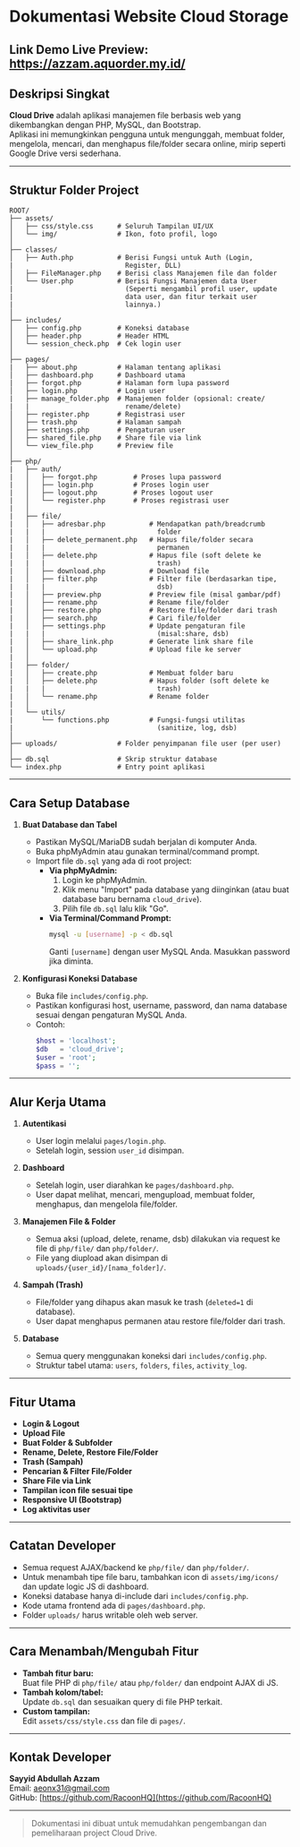 # Dokumentasi Website Cloud Storage
Link Demo Live Preview: https://azzam.aquorder.my.id/
---

## Deskripsi Singkat

**Cloud Drive** adalah aplikasi manajemen file berbasis web yang dikembangkan dengan PHP, MySQL, dan Bootstrap.  
Aplikasi ini memungkinkan pengguna untuk mengunggah, membuat folder, mengelola, mencari, dan menghapus file/folder secara online, mirip seperti Google Drive versi sederhana.

---

## Struktur Folder Project

```
ROOT/
├── assets/
│   ├── css/style.css      # Seluruh Tampilan UI/UX
│   └── img/               # Ikon, foto profil, logo
│
├── classes/
│   ├── Auth.php           # Berisi Fungsi untuk Auth (Login, 
|                            Register, DLL)
│   ├── FileManager.php    # Berisi class Manajemen file dan folder
│   └── User.php           # Berisi Fungsi Manajemen data User 
|                            (Seperti mengambil profil user, update 
|                            data user, dan fitur terkait user 
|                            lainnya.)
│
├── includes/
│   ├── config.php         # Koneksi database
│   ├── header.php         # Header HTML
│   └── session_check.php  # Cek login user
│
├── pages/
|   ├── about.php          # Halaman tentang aplikasi
│   ├── dashboard.php      # Dashboard utama
|   ├── forgot.php         # Halaman form lupa password
│   ├── login.php          # Login user
|   ├── manage_folder.php  # Manajemen folder (opsional: create/
|   |                        rename/delete)
│   ├── register.php       # Registrasi user
│   ├── trash.php          # Halaman sampah
│   ├── settings.php       # Pengaturan user
│   ├── shared_file.php    # Share file via link
│   └── view_file.php      # Preview file
│
├── php/
|   ├── auth/
|   │   ├── forgot.php         # Proses lupa password
|   │   ├── login.php          # Proses login user
|   │   ├── logout.php         # Proses logout user
|   │   └── register.php       # Proses registrasi user
|   │
|   ├── file/
|   │   ├── adresbar.php           # Mendapatkan path/breadcrumb  
|   |   |                            folder
|   │   ├── delete_permanent.php   # Hapus file/folder secara 
|   |   |                            permanen
|   │   ├── delete.php             # Hapus file (soft delete ke 
|   |   |                            trash)
|   │   ├── download.php           # Download file
|   │   ├── filter.php             # Filter file (berdasarkan tipe, 
|   |   |                            dsb)
|   │   ├── preview.php            # Preview file (misal gambar/pdf)
|   │   ├── rename.php             # Rename file/folder
|   │   ├── restore.php            # Restore file/folder dari trash
|   │   ├── search.php             # Cari file/folder
|   │   ├── settings.php           # Update pengaturan file 
|   |   |                            (misal:share, dsb)
|   │   ├── share_link.php         # Generate link share file
|   │   └── upload.php             # Upload file ke server
|   │
|   ├── folder/
|   │   ├── create.php             # Membuat folder baru
|   │   ├── delete.php             # Hapus folder (soft delete ke 
|   |   |                            trash)
|   │   └── rename.php             # Rename folder
|   │
|   └── utils/
|       └── functions.php          # Fungsi-fungsi utilitas 
|                                    (sanitize, log, dsb)
│
├── uploads/               # Folder penyimpanan file user (per user)
│
├── db.sql                 # Skrip struktur database
└── index.php              # Entry point aplikasi
```

---

## Cara Setup Database

1. **Buat Database dan Tabel**
   - Pastikan MySQL/MariaDB sudah berjalan di komputer Anda.
   - Buka phpMyAdmin atau gunakan terminal/command prompt.
   - Import file `db.sql` yang ada di root project:
     - **Via phpMyAdmin:**
       1. Login ke phpMyAdmin.
       2. Klik menu "Import" pada database yang diinginkan (atau buat database baru bernama `cloud_drive`).
       3. Pilih file `db.sql` lalu klik "Go".
     - **Via Terminal/Command Prompt:**
       ```bash
       mysql -u [username] -p < db.sql
       ```
       Ganti `[username]` dengan user MySQL Anda. Masukkan password jika diminta.

2. **Konfigurasi Koneksi Database**
   - Buka file `includes/config.php`.
   - Pastikan konfigurasi host, username, password, dan nama database sesuai dengan pengaturan MySQL Anda.
   - Contoh:
     ```php
     $host = 'localhost';
     $db   = 'cloud_drive';
     $user = 'root';
     $pass = '';
     ```

---

## Alur Kerja Utama

1. **Autentikasi**
   - User login melalui `pages/login.php`.
   - Setelah login, session `user_id` disimpan.

2. **Dashboard**
   - Setelah login, user diarahkan ke `pages/dashboard.php`.
   - User dapat melihat, mencari, mengupload, membuat folder, menghapus, dan mengelola file/folder.

3. **Manajemen File & Folder**
   - Semua aksi (upload, delete, rename, dsb) dilakukan via request ke file di `php/file/` dan `php/folder/`.
   - File yang diupload akan disimpan di `uploads/{user_id}/[nama_folder]/`.

4. **Sampah (Trash)**
   - File/folder yang dihapus akan masuk ke trash (`deleted=1` di database).
   - User dapat menghapus permanen atau restore file/folder dari trash.

5. **Database**
   - Semua query menggunakan koneksi dari `includes/config.php`.
   - Struktur tabel utama: `users`, `folders`, `files`, `activity_log`.

---

## Fitur Utama

- **Login & Logout**
- **Upload File**
- **Buat Folder & Subfolder**
- **Rename, Delete, Restore File/Folder**
- **Trash (Sampah)**
- **Pencarian & Filter File/Folder**
- **Share File via Link**
- **Tampilan icon file sesuai tipe**
- **Responsive UI (Bootstrap)**
- **Log aktivitas user**

---

## Catatan Developer

- Semua request AJAX/backend ke `php/file/` dan `php/folder/`.
- Untuk menambah tipe file baru, tambahkan icon di `assets/img/icons/` dan update logic JS di dashboard.
- Koneksi database hanya di-include dari `includes/config.php`.
- Kode utama frontend ada di `pages/dashboard.php`.
- Folder `uploads/` harus writable oleh web server.

---

## Cara Menambah/Mengubah Fitur

- **Tambah fitur baru:**  
  Buat file PHP di `php/file/` atau `php/folder/` dan endpoint AJAX di JS.
- **Tambah kolom/tabel:**  
  Update `db.sql` dan sesuaikan query di file PHP terkait.
- **Custom tampilan:**  
  Edit `assets/css/style.css` dan file di `pages/`.

---

## Kontak Developer

**Sayyid Abdullah Azzam**  
Email: aeonx31@gmail.com  
GitHub: [https://github.com/RacoonHQ](https://github.com/RacoonHQ)

---

> Dokumentasi ini dibuat untuk memudahkan pengembangan dan pemeliharaan project Cloud Drive.
